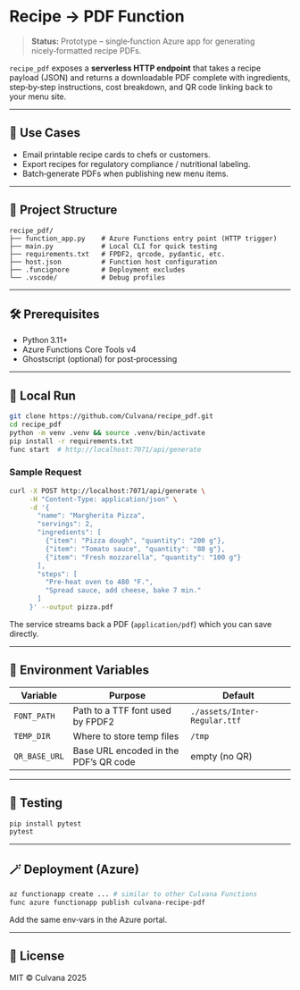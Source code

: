 # Recipe → PDF Function

> **Status:** Prototype – single‑function Azure app for generating nicely‑formatted recipe PDFs.

`recipe_pdf` exposes a **serverless HTTP endpoint** that takes a recipe payload (JSON) and returns a downloadable PDF complete with ingredients, step‑by‑step instructions, cost breakdown, and QR code linking back to your menu site.

---

## 🎯 Use Cases

* Email printable recipe cards to chefs or customers.
* Export recipes for regulatory compliance / nutritional labeling.
* Batch‑generate PDFs when publishing new menu items.

---

## 📁 Project Structure

```
recipe_pdf/
├── function_app.py    # Azure Functions entry point (HTTP trigger)
├── main.py            # Local CLI for quick testing
├── requirements.txt   # FPDF2, qrcode, pydantic, etc.
├── host.json          # Function host configuration
├── .funcignore        # Deployment excludes
└── .vscode/           # Debug profiles
```

---

## 🛠 Prerequisites

* Python 3.11+
* Azure Functions Core Tools v4
* Ghostscript (optional) for post‑processing

---

## 🚀 Local Run

```bash
git clone https://github.com/Culvana/recipe_pdf.git
cd recipe_pdf
python -m venv .venv && source .venv/bin/activate
pip install -r requirements.txt
func start  # http://localhost:7071/api/generate
```

### Sample Request

```bash
curl -X POST http://localhost:7071/api/generate \
     -H "Content-Type: application/json" \
     -d '{
       "name": "Margherita Pizza",
       "servings": 2,
       "ingredients": [
         {"item": "Pizza dough", "quantity": "200 g"},
         {"item": "Tomato sauce", "quantity": "80 g"},
         {"item": "Fresh mozzarella", "quantity": "100 g"}
       ],
       "steps": [
         "Pre‑heat oven to 480 °F.",
         "Spread sauce, add cheese, bake 7 min."
       ]
     }' --output pizza.pdf
```

The service streams back a PDF (`application/pdf`) which you can save directly.

---

## 🔐 Environment Variables

| Variable      | Purpose                               | Default                      |
| ------------- | ------------------------------------- | ---------------------------- |
| `FONT_PATH`   | Path to a TTF font used by FPDF2      | `./assets/Inter-Regular.ttf` |
| `TEMP_DIR`    | Where to store temp files             | `/tmp`                       |
| `QR_BASE_URL` | Base URL encoded in the PDF’s QR code | empty (no QR)                |

---

## 🧪 Testing

```bash
pip install pytest
pytest
```

---

## 🪄 Deployment (Azure)

```bash
az functionapp create ... # similar to other Culvana Functions
func azure functionapp publish culvana-recipe-pdf
```

Add the same env‑vars in the Azure portal.

---

## 📜 License

MIT © Culvana 2025
